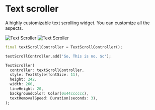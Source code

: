 # Text scroller

A highly customizable text scrolling widget. You can customize all the aspects.

![Text Scroller](https://raw.githubusercontent.com/thruthesky/text_scroller/main/text_scroller.gif)
![Text Scroller](https://raw.githubusercontent.com/thruthesky/text_scroller/main/text_scroller_4.gif)

```dart
final textScrollController = TextScrollController();

textScrollController.add('So, This is no. $c');

TextScroller(
  controller: textScrollController,
  style: TextStyle(fontSize: 11),
  height: 242,
  width: 260,
  lineHeight: 20,
  backgroundColor: Color(0x44cccccc),
  textRemovalSpeed: Duration(seconds: 3),
);
```

